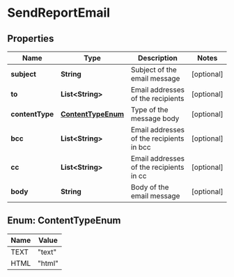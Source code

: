 
# SendReportEmail

## Properties
Name | Type | Description | Notes
------------ | ------------- | ------------- | -------------
**subject** | **String** | Subject of the email message |  [optional]
**to** | **List&lt;String&gt;** | Email addresses of the recipients |  [optional]
**contentType** | [**ContentTypeEnum**](#ContentTypeEnum) | Type of the message body |  [optional]
**bcc** | **List&lt;String&gt;** | Email addresses of the recipients in bcc |  [optional]
**cc** | **List&lt;String&gt;** | Email addresses of the recipients in cc |  [optional]
**body** | **String** | Body of the email message |  [optional]


<a name="ContentTypeEnum"></a>
## Enum: ContentTypeEnum
Name | Value
---- | -----
TEXT | &quot;text&quot;
HTML | &quot;html&quot;



